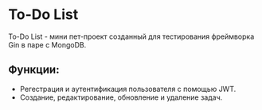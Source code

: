 # To-Do List
To-Do List - мини пет-проект созданный для тестирования фреймворка Gin в паре с MongoDB.

## Функции:
  - Регестрация и аутентификация пользователя с помощью JWT.
  - Создание, редактирование, обновление и удаление задач.
